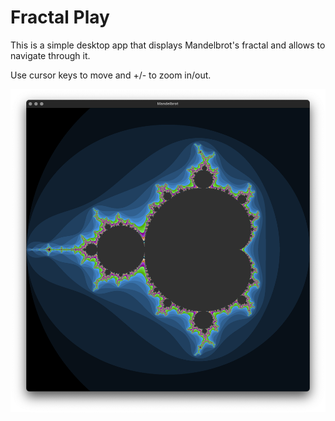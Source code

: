 Fractal Play
============

This is a simple desktop app that displays Mandelbrot's fractal and allows to navigate through it.

Use cursor keys to move and +/- to zoom in/out.

![screenshot](ScreenShot.png)
